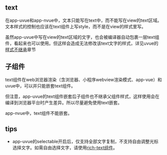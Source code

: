 ## text

<!-- UTSCOMJSON.text.description -->

在app-uvue和app-nvue中，文本只能写在text中，而不能写在view的text区域。文本样式的控制也应该在text组件上写style，而不是在view的样式里写。

虽然app-uvue中写在view的text区域的文字，也会被编译器自动包裹一层text组件，看起来也可以使用。但这样会造成无法修改该text文字的样式，详见uvue的[样式不继承](uni-app-x/css/README.md#stylenoextends)章节

<!-- UTSCOMJSON.text.attrubute -->

<!-- UTSCOMJSON.text.event -->

<!-- UTSCOMJSON.text.example -->

<!-- UTSCOMJSON.text.compatibility -->

## 子组件

text组件在web浏览器渲染（含浏览器、小程序webview渲染模式、app-vue）和uvue中，可以并只能嵌套text组件。

但注意，app-uvue的text组件嵌套后子组件也不继承父组件样式，这样使用会在编译到浏览器平台时产生差异。所以尽量避免使用text嵌套。

app-nvue中，text组件不能嵌套。

<!-- UTSCOMJSON.text.reference -->

## tips
- app-uvue的selectable开启后，仅支持全部文字复制，不支持自由调整光标选择文字。如需自由选择文字，请使用[rich-text组件](rich-text.md)。
